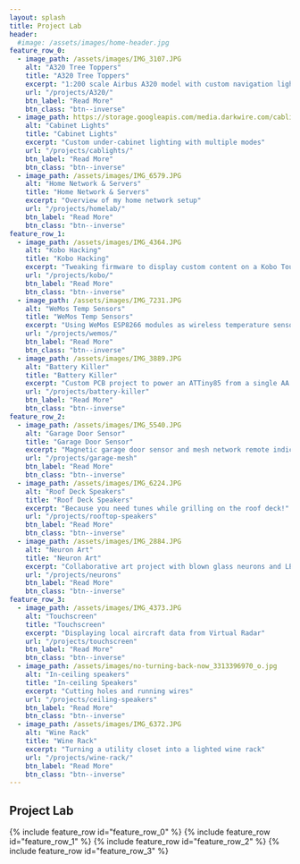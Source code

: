 ```yaml
---
layout: splash
title: Project Lab
header:
  #image: /assets/images/home-header.jpg
feature_row_0:
  - image_path: /assets/images/IMG_3107.JPG
    alt: "A320 Tree Toppers"
    title: "A320 Tree Toppers"
    excerpt: "1:200 scale Airbus A320 model with custom navigation light controller and IR remote control"
    url: "/projects/A320/"
    btn_label: "Read More"
    btn_class: "btn--inverse"
  - image_path: https://storage.googleapis.com/media.darkwire.com/cablights_normal_640x480.gif
    alt: "Cabinet Lights"
    title: "Cabinet Lights"
    excerpt: "Custom under-cabinet lighting with multiple modes"
    url: "/projects/cablights/"
    btn_label: "Read More"
    btn_class: "btn--inverse"
  - image_path: /assets/images/IMG_6579.JPG
    alt: "Home Network & Servers"
    title: "Home Network & Servers"
    excerpt: "Overview of my home network setup"
    url: "/projects/homelab/"
    btn_label: "Read More"
    btn_class: "btn--inverse"
feature_row_1:
  - image_path: /assets/images/IMG_4364.JPG
    alt: "Kobo Hacking"
    title: "Kobo Hacking"
    excerpt: "Tweaking firmware to display custom content on a Kobo Touch e-ink reader"
    url: "/projects/kobo/"
    btn_label: "Read More"
    btn_class: "btn--inverse"
  - image_path: /assets/images/IMG_7231.JPG
    alt: "WeMos Temp Sensors"
    title: "WeMos Temp Sensors"
    excerpt: "Using WeMos ESP8266 modules as wireless temperature sensors"
    url: "/projects/wemos/"
    btn_label: "Read More"
    btn_class: "btn--inverse"
  - image_path: /assets/images/IMG_3889.JPG
    alt: "Battery Killer"
    title: "Battery Killer"
    excerpt: "Custom PCB project to power an ATTiny85 from a single AA battery"
    url: "/projects/battery-killer"
    btn_label: "Read More"
    btn_class: "btn--inverse"
feature_row_2:
  - image_path: /assets/images/IMG_5540.JPG
    alt: "Garage Door Sensor"
    title: "Garage Door Sensor"
    excerpt: "Magnetic garage door sensor and mesh network remote indicators"
    url: "/projects/garage-mesh"
    btn_label: "Read More"
    btn_class: "btn--inverse"
  - image_path: /assets/images/IMG_6224.JPG
    alt: "Roof Deck Speakers"
    title: "Roof Deck Speakers"
    excerpt: "Because you need tunes while grilling on the roof deck!"
    url: "/projects/rooftop-speakers"
    btn_label: "Read More"
    btn_class: "btn--inverse"
  - image_path: /assets/images/IMG_2884.JPG
    alt: "Neuron Art"
    title: "Neuron Art"
    excerpt: "Collaborative art project with blown glass neurons and LEDs triggered by an Arduino"
    url: "/projects/neurons"
    btn_label: "Read More"
    btn_class: "btn--inverse"
feature_row_3:
  - image_path: /assets/images/IMG_4373.JPG
    alt: "Touchscreen"
    title: "Touchscreen"
    excerpt: "Displaying local aircraft data from Virtual Radar"
    url: "/projects/touchscreen"
    btn_label: "Read More"
    btn_class: "btn--inverse"
  - image_path: /assets/images/no-turning-back-now_3313396970_o.jpg
    alt: "In-ceiling speakers"
    title: "In-ceiling Speakers"
    excerpt: "Cutting holes and running wires"
    url: "/projects/ceiling-speakers"
    btn_label: "Read More"
    btn_class: "btn--inverse"
  - image_path: /assets/images/IMG_6372.JPG
    alt: "Wine Rack"
    title: "Wine Rack"
    excerpt: "Turning a utility closet into a lighted wine rack"
    url: "/projects/wine-rack/"
    btn_label: "Read More"
    btn_class: "btn--inverse"
---
```

## Project Lab

{% include feature_row id="feature_row_0" %}
{% include feature_row id="feature_row_1" %}
{% include feature_row id="feature_row_2" %}
{% include feature_row id="feature_row_3" %}
